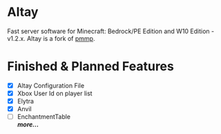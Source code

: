 # Altay
Fast server software for Minecraft: Bedrock/PE Edition and W10 Edition - v1.2.x.
Altay is a fork of [pmmp](https://github.com/pmmp/PocketMine-MP).

# Finished & Planned Features
 - [x] Altay Configuration File
 - [x] Xbox User Id on player list
 - [x] Elytra
 - [x] Anvil
 - [ ] EnchantmentTable  
***more...***

